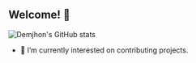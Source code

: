 ## Welcome! 👋

![Demjhon's GitHub stats](https://github-readme-stats.vercel.app/api?username=demjhonsilver&theme=vue&show_icons=true)

- 🔭 I’m currently interested on contributing projects.


